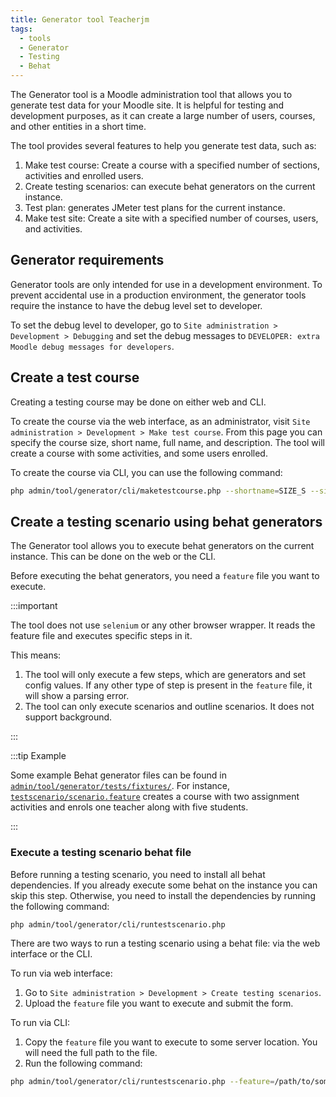 ```yaml
---
title: Generator tool Teacherjm
tags:
  - tools
  - Generator
  - Testing
  - Behat
---
```


The Generator tool is a Moodle administration tool that allows you to generate test data for your Moodle site. It is helpful for testing and development purposes, as it can create a large number of users, courses, and other entities in a short time.

The tool provides several features to help you generate test data, such as:

1. Make test course: Create a course with a specified number of sections, activities and enrolled users.
1. Create testing scenarios: can execute behat generators on the current instance.
1. Test plan: generates JMeter test plans for the current instance.
1. Make test site: Create a site with a specified number of courses, users, and activities.

## Generator requirements

Generator tools are only intended for use in a development environment. To prevent accidental use in a production environment, the generator tools require the instance to have the debug level set to developer.

To set the debug level to developer, go to `Site administration > Development > Debugging` and set the debug messages to `DEVELOPER: extra Moodle debug messages for developers`.

## Create a test course

Creating a testing course may be done on either web and CLI.

To create the course via the web interface, as an administrator, visit `Site administration > Development > Make test course`. From this page you can specify the course size, short name, full name, and description. The tool will create a course with some activities, and some users enrolled.

To create the course via CLI, you can use the following command:

```bash
php admin/tool/generator/cli/maketestcourse.php --shortname=SIZE_S --size=S
```

## Create a testing scenario using behat generators

The Generator tool allows you to execute behat generators on the current instance. This can be done on the web or the CLI.

Before executing the behat generators, you need a `feature` file you want to execute.

:::important

The tool does not use `selenium` or any other browser wrapper. It reads the feature file and executes specific steps in it.

This means:

1. The tool will only execute a few steps, which are generators and set config values. If any other type of step is present in the `feature` file, it will show a parsing error.
1. The tool can only execute scenarios and outline scenarios. It does not support background.

:::

:::tip Example

Some example Behat generator files can be found in [`admin/tool/generator/tests/fixtures/`](https://github.com/moodle/moodle/blob/main/admin/tool/generator/tests/fixtures/). For instance, [`testscenario/scenario.feature`](https://github.com/moodle/moodle/blob/main/admin/tool/generator/tests/fixtures/testscenario/scenario.feature) creates a course with two assignment activities and enrols one teacher along with five students.

:::

### Execute a testing scenario behat file

Before running a testing scenario, you need to install all behat dependencies. If you already execute some behat on the instance you can skip this step. Otherwise, you need to install the dependencies by running the following command:

```bash
php admin/tool/generator/cli/runtestscenario.php
```

There are two ways to run a testing scenario using a behat file: via the web interface or the CLI.

To run via web interface:

1. Go to `Site administration > Development > Create testing scenarios`.
1. Upload the `feature` file you want to execute and submit the form.

To run via CLI:

1. Copy the `feature` file you want to execute to some server location. You will need the full path to the file.
1. Run the following command:

```bash
php admin/tool/generator/cli/runtestscenario.php --feature=/path/to/some/testing/scenario.feature
```
